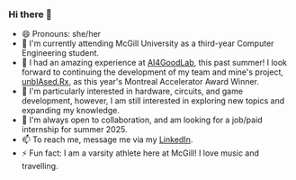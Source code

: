 ### Hi there 👋

- 😄 Pronouns: she/her
- 🏫 I'm currently attending McGill University as a third-year Computer Engineering student.
- 🔭 I had an amazing experience at [AI4GoodLab](https://www.ai4goodlab.com/), this past summer! I look forward to continuing the development of my team and mine's project, [unbIAsed.Rx](http://unbiased-rx.com/), as this year's Montreal Accelerator Award Winner.
- 💙 I'm particularly interested in hardware, circuits, and game development, however, I am still interested in exploring new topics and expanding my knowledge.
- 💬 I'm always open to collaboration, and am looking for a job/paid internship for summer 2025.
- 📫 To reach me, message me via my [LinkedIn](linkedin.com/in/ana-gordon-b90a60255).
- ⚡ Fun fact: I am a varsity athlete here at McGill! I love music and travelling.

